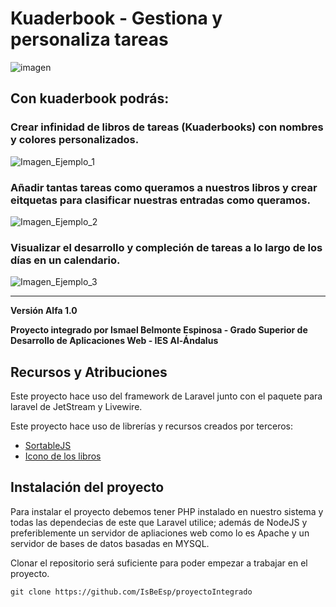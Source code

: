 # Kuaderbook - Gestiona y personaliza tareas

![imagen](https://github.com/IsBeEsp/proyectoIntegrado/assets/84902245/1af9f3f4-245c-4394-83d8-edf4a62f8f10)

## Con kuaderbook podrás:

### Crear infinidad de libros de tareas (Kuaderbooks) con nombres y colores personalizados.

![Imagen_Ejemplo_1](https://github.com/IsBeEsp/proyectoIntegrado/assets/84902245/ff199ba6-b65b-42a0-972d-a752a0ad4905)

### Añadir tantas tareas como queramos a nuestros libros y crear eitquetas para clasificar nuestras entradas como queramos.

![Imagen_Ejemplo_2](https://github.com/IsBeEsp/proyectoIntegrado/assets/84902245/1c6e191c-132c-4f3c-a19e-5e03d867459c)

### Visualizar el desarrollo y compleción de tareas a lo largo de los días en un calendario.

![Imagen_Ejemplo_3](https://github.com/IsBeEsp/proyectoIntegrado/assets/84902245/3b86807b-a300-42c9-9fce-9d651a8346c1)


***

**Versión Alfa 1.0**

**Proyecto integrado por Ismael Belmonte Espinosa - Grado Superior de Desarrollo de Aplicaciones Web - IES Al-Ándalus**

## Recursos y Atribuciones
Este proyecto hace uso del framework de Laravel junto con el paquete para laravel de JetStream y Livewire.

Este proyecto hace uso de librerías y recursos creados por terceros:

- [SortableJS](https://github.com/SortableJS/Sortable)
- [Icono de los libros](https://www.flaticon.es/iconos-gratis/estudiar)

## Instalación del proyecto
Para instalar el proyecto debemos tener PHP instalado en nuestro sistema y todas las dependecias de este que Laravel utilice; además de NodeJS y preferiblemente un servidor de apliaciones web como lo es Apache y un servidor de bases de datos basadas en MYSQL.

Clonar el repositorio será suficiente para poder empezar a trabajar en el proyecto.

`
git clone https://github.com/IsBeEsp/proyectoIntegrado
`
